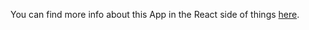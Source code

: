 You can find more info about this App in the React side of things [here](https://github.com/leverh/react-bookhub-app#readme).